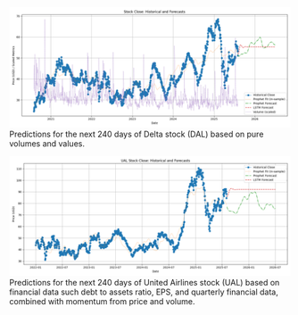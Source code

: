 ![Delta Predictions](DAL_prelim_prediction.png)
Predictions for the next 240 days of Delta stock (DAL) based on pure volumes and values.

![Delta Predictions](prelim_prediction_EPS.png)
Predictions for the next 240 days of United Airlines stock (UAL) based on financial data such debt to assets ratio, EPS, and quarterly financial data, combined with momentum from price and volume.
